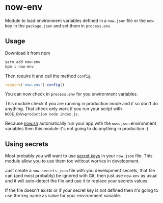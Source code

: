 # now-env
Module to load environment variables defined in a `now.json` file or the `now` key in the `package.json` and set them in `process.env`.

## Usage
Download it from npm

```bash
yarn add now-env
npm i now-env
```

Then require it and call the method `config`.

```js
require('now-env').config()
```

You can now check in `process.env` for you environment variables.

This module check if you are running in production mode and if so don't do anything. That check only work if you run your script with `NODE_ENV=production node index.js`.

Because [now.sh](https://now.sh) automatically run your app with the `now.json` environment variables then this module it's not going to do anything in production :)

## Using secrets
Most probably you will want to use [secret keys](https://zeit.co/docs/features/env-and-secrets#securing-env-variables-using-secrets) in your `now.json` file. This module allow you to use them too without worries in development.

Just create a `now-secrets.json` file with you development secrets, that file can (and most probably) be ignored with Git, then just use `now-env` as usual and it will auto-detect the file and use it to replace your secrets values.

If the file doesn't exists or if your secret key is not defined then it's going to use the key name as value for your environment variable.
